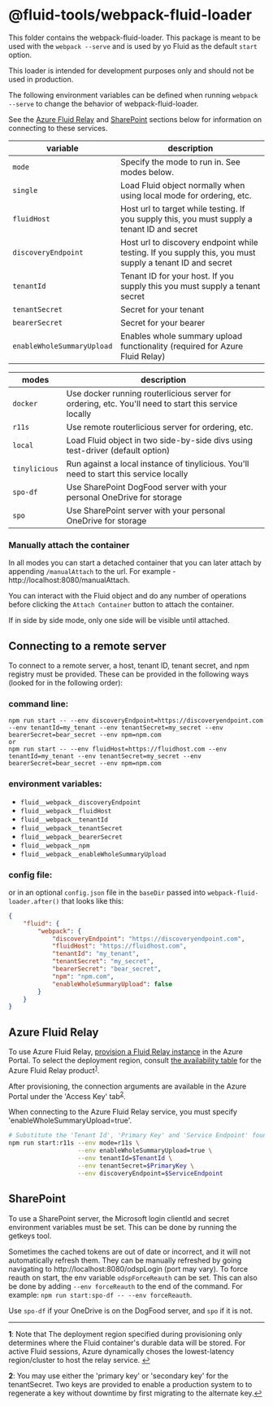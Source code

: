# @fluid-tools/webpack-fluid-loader

This folder contains the webpack-fluid-loader. This package is meant to be used with the `webpack --serve` and is used by yo Fluid as the default `start` option.

This loader is intended for development purposes only and should not be used in production.

The following environment variables can be defined when running `webpack --serve` to change the behavior of webpack-fluid-loader.

See the [Azure Fluid Relay](#azure-fluid-relay) and [SharePoint](#sharepoint) sections below for information on connecting to these services.

| variable                   | description                                                                                              |
| -------------------------- | -------------------------------------------------------------------------------------------------------- |
| `mode`                     | Specify the mode to run in. See modes below.                                                             |
| `single`                   | Load Fluid object normally when using local mode for ordering, etc.                                      |
| `fluidHost`                | Host url to target while testing. If you supply this, you must supply a tenant ID and secret             |
| `discoveryEndpoint`        | Host url to discovery endpoint while testing. If you supply this, you must supply a tenant ID and secret |
| `tenantId`                 | Tenant ID for your host. If you supply this you must supply a tenant secret                              |
| `tenantSecret`             | Secret for your tenant                                                                                   |
| `bearerSecret`             | Secret for your bearer                                                                                   |
| `enableWholeSummaryUpload` | Enables whole summary upload functionality (required for Azure Fluid Relay)                              |

| modes         | description                                                                                          |
| ------------- | ---------------------------------------------------------------------------------------------------- |
| `docker`      | Use docker running routerlicious server for ordering, etc. You'll need to start this service locally |
| `r11s`        | Use remote routerlicious server for ordering, etc.                                                   |
| `local`       | Load Fluid object in two side-by-side divs using test-driver (default option)                        |
| `tinylicious` | Run against a local instance of tinylicious. You'll need to start this service locally               |
| `spo-df`      | Use SharePoint DogFood server with your personal OneDrive for storage                                |
| `spo`         | Use SharePoint server with your personal OneDrive for storage                                        |

### Manually attach the container

In all modes you can start a detached container that you can later attach by appending `/manualAttach` to the url. For example - http://localhost:8080/manualAttach.

You can interact with the Fluid object and do any number of operations before clicking the `Attach Container` button to attach the container.

If in side by side mode, only one side will be visible until attached.

## Connecting to a remote server

To connect to a remote server, a host, tenant ID, tenant secret, and npm registry must be provided. These can be
provided in the following ways (looked for in the following order):

### command line:

```
npm run start -- --env discoveryEndpoint=https://discoveryendpoint.com --env tenantId=my_tenant --env tenantSecret=my_secret --env bearerSecret=bear_secret --env npm=npm.com
or
npm run start -- --env fluidHost=https://fluidhost.com --env tenantId=my_tenant --env tenantSecret=my_secret --env bearerSecret=bear_secret --env npm=npm.com
```

### environment variables:

-   `fluid__webpack__discoveryEndpoint`
-   `fluid__webpack__fluidHost`
-   `fluid__webpack__tenantId`
-   `fluid__webpack__tenantSecret`
-   `fluid__webpack__bearerSecret`
-   `fluid__webpack__npm`
-   `fluid__webpack__enableWholeSummaryUpload`

### config file:

or in an optional `config.json` file in the `baseDir` passed into `webpack-fluid-loader.after()` that looks like this:

```json
{
	"fluid": {
		"webpack": {
			"discoveryEndpoint": "https://discoveryendpoint.com",
			"fluidHost": "https://fluidhost.com",
			"tenantId": "my_tenant",
			"tenantSecret": "my_secret",
			"bearerSecret": "bear_secret",
			"npm": "npm.com",
			"enableWholeSummaryUpload": false
		}
	}
}
```

## Azure Fluid Relay

To use Azure Fluid Relay, [provision a Fluid Relay instance](https://learn.microsoft.com/azure/azure-fluid-relay/how-tos/provision-fluid-azure-portal) in the Azure Portal.
To select the deployment region, consult [the availability table](https://azure.microsoft.com/explore/global-infrastructure/products-by-region/?products=fluid-relay) for the Azure Fluid Relay product<sup id="a1">[1](#f1)</sup>.

After provisioning, the connection arguments are available in the Azure Portal under the 'Access Key' tab<sup id="a2">[2](#f2)</sup>.

When connecting to the Azure Fluid Relay service, you must specify 'enableWholeSummaryUpload=true'.

```sh
# Substitute the 'Tenant Id', 'Primary Key' and 'Service Endpoint' found under 'Access Key' in Azure Portal
npm run start:r11s --env mode=r11s \
                   --env enableWholeSummaryUpload=true \
                   --env tenantId=$TenantId \
                   --env tenantSecret=$PrimaryKey \
                   --env discoveryEndpoint=$ServiceEndpoint
```

## SharePoint

To use a SharePoint server, the Microsoft login clientId and secret environment variables must be set. This can be done by running the getkeys tool.

Sometimes the cached tokens are out of date or incorrect, and it will not automatically refresh them. They can be manually refreshed by going navigating to http://localhost:8080/odspLogin (port may vary). To force reauth on start, the env variable `odspForceReauth` can be set. This can also be done by adding `--env forceReauth` to the end of the command. For example: `npm run start:spo-df -- --env forceReauth`.

Use `spo-df` if your OneDrive is on the DogFood server, and `spo` if it is not.

---

<b id="f1">1</b>: Note that The deployment region specified during provisioning only determines where the Fluid container's durable data will be stored.
For active Fluid sessions, Azure dynamically choses the lowest-latency region/cluster to host the relay service. [↩](#a1)

<b id="f2">2</b>: You may use either the 'primary key' or 'secondary key' for the tenantSecret.
Two keys are provided to enable a production system to to regenerate a key without downtime by first migrating to the alternate key.[↩](#a2)

